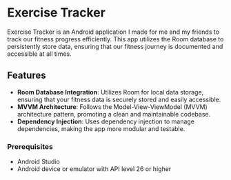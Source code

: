 # Exercise Tracker

Exercise Tracker is an Android application I made for me and my friends to track our fitness progress efficiently. This app utilizes the Room database to persistently store data, ensuring that our fitness journey is documented and accessible at all times.

## Features

- **Room Database Integration**: Utilizes Room for local data storage, ensuring that your fitness data is securely stored and easily accessible.
- **MVVM Architecture**: Follows the Model-View-ViewModel (MVVM) architecture pattern, promoting a clean and maintainable codebase.
- **Dependency Injection**: Uses dependency injection to manage dependencies, making the app more modular and testable.

### Prerequisites

- Android Studio
- Android device or emulator with API level 26 or higher
